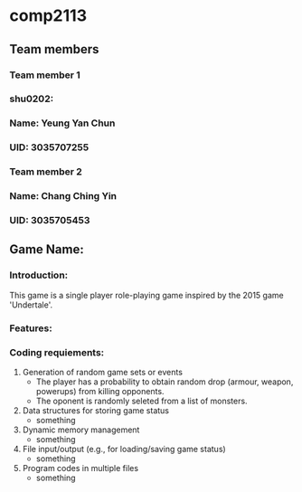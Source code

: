 # comp2113
## Team members
### Team member 1
### shu0202:
### Name: Yeung Yan Chun
### UID: 3035707255
### Team member 2
### Name: Chang Ching Yin
### UID: 3035705453
## Game Name: 
### Introduction:
This game is a single player role-playing game inspired by the 2015 game 'Undertale'.

### Features:

### Coding requiements:
1. Generation of random game sets or events
   - The player has a probability to obtain random drop (armour, weapon, powerups) from killing opponents.
   - The oponent is randomly seleted from a list of monsters.
2. Data structures for storing game status
   - something
3. Dynamic memory management
   - something
4. File input/output (e.g., for loading/saving game status)
   - something
5. Program codes in multiple files
   - something

